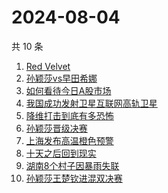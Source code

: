 # 2024-08-04

共 10 条

<!-- BEGIN -->
<!-- 最后更新时间 Sun Aug 04 2024 22:07:41 GMT+0800 (China Standard Time) -->

1. [Red Velvet](https://www.zhihu.com/search?q=Red%20Velvet)
1. [孙颖莎vs早田希娜](https://www.zhihu.com/search?q=%E5%AD%99%E9%A2%96%E8%8E%8Evs%E6%97%A9%E7%94%B0%E5%B8%8C%E5%A8%9C)
1. [如何看待今日A股市场](https://www.zhihu.com/search?q=%E5%A6%82%E4%BD%95%E7%9C%8B%E5%BE%85%E4%BB%8A%E6%97%A5A%E8%82%A1%E5%B8%82%E5%9C%BA)
1. [我国成功发射卫星互联网高轨卫星](https://www.zhihu.com/search?q=%E6%88%91%E5%9B%BD%E6%88%90%E5%8A%9F%E5%8F%91%E5%B0%84%E5%8D%AB%E6%98%9F%E4%BA%92%E8%81%94%E7%BD%91%E9%AB%98%E8%BD%A8%E5%8D%AB%E6%98%9F)
1. [降维打击到底有多恐怖](https://www.zhihu.com/search?q=%E9%99%8D%E7%BB%B4%E6%89%93%E5%87%BB%E5%88%B0%E5%BA%95%E6%9C%89%E5%A4%9A%E6%81%90%E6%80%96)
1. [孙颖莎晋级决赛](https://www.zhihu.com/search?q=%E5%AD%99%E9%A2%96%E8%8E%8E%E6%99%8B%E7%BA%A7%E5%86%B3%E8%B5%9B)
1. [上海发布高温橙色预警](https://www.zhihu.com/search?q=%E4%B8%8A%E6%B5%B7%E5%8F%91%E5%B8%83%E9%AB%98%E6%B8%A9%E6%A9%99%E8%89%B2%E9%A2%84%E8%AD%A6)
1. [十天之后回到现实](https://www.zhihu.com/search?q=%E5%8D%81%E5%A4%A9%E4%B9%8B%E5%90%8E%E5%9B%9E%E5%88%B0%E7%8E%B0%E5%AE%9E)
1. [湖南8个村子因暴雨失联](https://www.zhihu.com/search?q=%E6%B9%96%E5%8D%978%E4%B8%AA%E6%9D%91%E5%AD%90%E5%9B%A0%E6%9A%B4%E9%9B%A8%E5%A4%B1%E8%81%94)
1. [孙颖莎王楚钦进混双决赛](https://www.zhihu.com/search?q=%E5%AD%99%E9%A2%96%E8%8E%8E%E7%8E%8B%E6%A5%9A%E9%92%A6%E8%BF%9B%E6%B7%B7%E5%8F%8C%E5%86%B3%E8%B5%9B)

<!-- END -->
